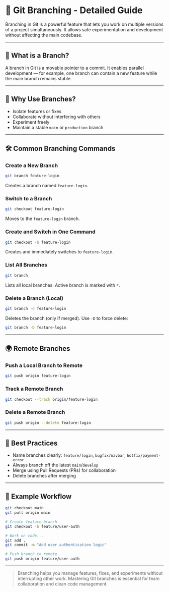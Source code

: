 # 🌿 Git Branching - Detailed Guide

Branching in Git is a powerful feature that lets you work on multiple versions of a project simultaneously. It allows safe experimentation and development without affecting the main codebase.

---

## 🔰 What is a Branch?

A branch in Git is a movable pointer to a commit. It enables parallel development — for example, one branch can contain a new feature while the main branch remains stable.

---

## 📌 Why Use Branches?

- Isolate features or fixes
- Collaborate without interfering with others
- Experiment freely
- Maintain a stable `main` or `production` branch

---

## 🛠️ Common Branching Commands

### Create a New Branch

```bash
git branch feature-login
```

Creates a branch named `feature-login`.

### Switch to a Branch

```bash
git checkout feature-login
```

Moves to the `feature-login` branch.

### Create and Switch in One Command

```bash
git checkout -b feature-login
```

Creates and immediately switches to `feature-login`.

### List All Branches

```bash
git branch
```

Lists all local branches. Active branch is marked with `*`.

### Delete a Branch (Local)

```bash
git branch -d feature-login
```

Deletes the branch (only if merged). Use `-D` to force delete:

```bash
git branch -D feature-login
```

---

## 🌍 Remote Branches

### Push a Local Branch to Remote

```bash
git push origin feature-login
```

### Track a Remote Branch

```bash
git checkout --track origin/feature-login
```

### Delete a Remote Branch

```bash
git push origin --delete feature-login
```

---

## 🧪 Best Practices

- Name branches clearly: `feature/login`, `bugfix/navbar`, `hotfix/payment-error`
- Always branch off the latest `main`/`develop`
- Merge using Pull Requests (PRs) for collaboration
- Delete branches after merging

---

## 📘 Example Workflow

```bash
git checkout main
git pull origin main

# Create feature branch
git checkout -b feature/user-auth

# Work on code...
git add .
git commit -m "Add user authentication logic"

# Push branch to remote
git push origin feature/user-auth
```

---

> Branching helps you manage features, fixes, and experiments without interrupting other work. Mastering Git branches is essential for team collaboration and clean code management.

